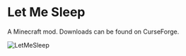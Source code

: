 # Let Me Sleep

A Minecraft mod. Downloads can be found on CurseForge.

![LetMeSleep](https://i.imgur.com/HWzSMac.png)